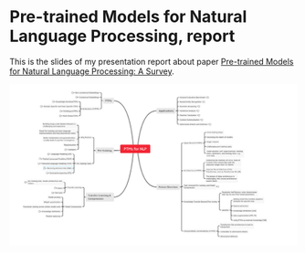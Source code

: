 # Pre-trained Models for Natural Language Processing, report
This is the slides of my presentation report about paper [Pre-trained Models for Natural Language Processing: A Survey](https://arxiv.org/pdf/2003.08271.pdf).

![](Structure.png)
